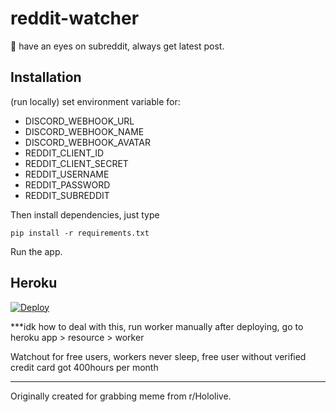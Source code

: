 # reddit-watcher

👀 have an eyes on subreddit, always get latest post.

## Installation

(run locally) set environment variable for:

- DISCORD_WEBHOOK_URL
- DISCORD_WEBHOOK_NAME
- DISCORD_WEBHOOK_AVATAR
- REDDIT_CLIENT_ID
- REDDIT_CLIENT_SECRET
- REDDIT_USERNAME
- REDDIT_PASSWORD
- REDDIT_SUBREDDIT

Then install dependencies, just type

```
pip install -r requirements.txt
```

Run the app.


## Heroku

[![Deploy](https://www.herokucdn.com/deploy/button.svg)](https://heroku.com/deploy)

***idk how to deal with this, run worker manually after deploying, go to heroku app > resource > worker

Watchout for free users, workers never sleep, free user without verified credit card got 400hours per month


---

Originally created for grabbing meme from r/Hololive.
